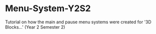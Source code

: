 # Menu-System-Y2S2
Tutorial on how the main and pause menu systems were created for '3D Blocks...' (Year 2 Semester 2)

